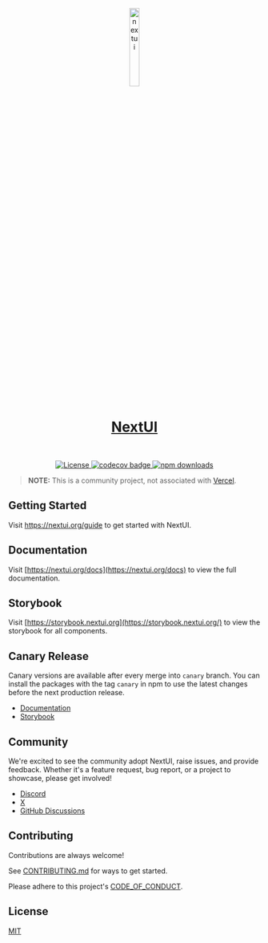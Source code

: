 <p align="center">
  <a href="https://nextui.org">
      <img width="20%" src="https://raw.githubusercontent.com/nextui-org/nextui/main/apps/docs/public/isotipo.png" alt="nextui" />
      <h1 align="center">NextUI</h1>
  </a>
</p>
</br>
<p align="center">
  <a href="https://github.com/jrgarciadev/nextui/blob/main/LICENSE">
    <img src="https://img.shields.io/npm/l/@nextui-org/react?style=flat" alt="License">
  </a>
  <a href="https://codecov.io/gh/jrgarciadev/nextui">
    <img src="https://codecov.io/gh/jrgarciadev/nextui/branch/main/graph/badge.svg?token=QJF2QKR5N4" alt="codecov badge">
  </a>
  <!-- <a href="https://github.com/nextui-org/nextui/actions/workflows/main.yaml">
    <img src="https://github.com/nextui-org/nextui/actions/workflows/main.yaml/badge.svg" alt="CI/CD nextui">
  </a> -->
  <a href="https://www.npmjs.com/package/@nextui-org/react">
    <img src="https://img.shields.io/npm/dm/@nextui-org/react.svg?style=flat-round" alt="npm downloads">
  </a>
</p>

> **NOTE:** This is a community project, not associated with [Vercel](https://vercel.com).

## Getting Started

Visit <a aria-label="nextui learn" href="https://nextui.org/learn">https://nextui.org/guide</a> to get started with NextUI.

## Documentation

Visit [https://nextui.org/docs](https://nextui.org/docs) to view the full documentation.

## Storybook

Visit [https://storybook.nextui.org](https://storybook.nextui.org/) to view the storybook for all components.

## Canary Release

Canary versions are available after every merge into `canary` branch. You can install the packages with the tag `canary` in npm to use the latest changes before the next production release.

- [Documentation](https://canary.nextui.org/docs)
- [Storybook](https://canary-storybook.nextui.org)

## Community

We're excited to see the community adopt NextUI, raise issues, and provide feedback.
Whether it's a feature request, bug report, or a project to showcase, please get involved!

- [Discord](https://discord.gg/9b6yyZKmH4)
- [X](https://x.com/getnextui)
- [GitHub Discussions](https://github.com/nextui-org/nextui/discussions)

## Contributing

Contributions are always welcome!

See [CONTRIBUTING.md](https://github.com/nextui-org/nextui/blob/main/CONTRIBUTING.md) for ways to get started.

Please adhere to this project's [CODE_OF_CONDUCT](https://github.com/nextui-org/nextui/blob/main/CODE_OF_CONDUCT.md).

## License

[MIT](https://choosealicense.com/licenses/mit/)
